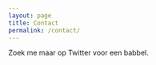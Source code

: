 ```yaml
---
layout: page
title: Contact
permalink: /contact/
---
```

<article class="post">
<p>Zoek me maar op Twitter voor een babbel.
</p>
</article>


